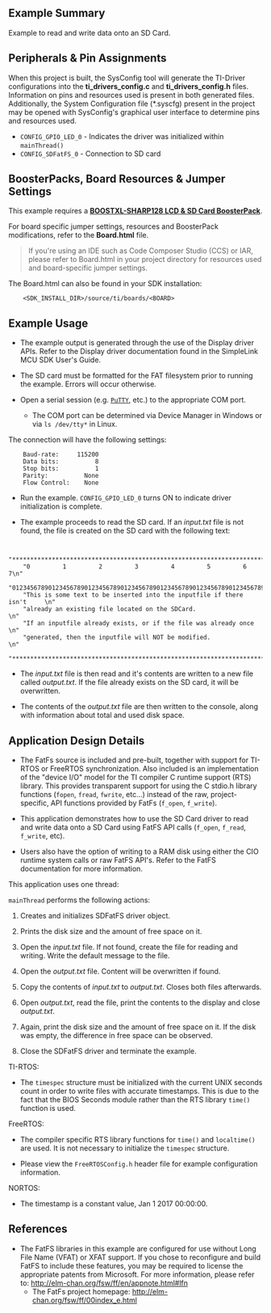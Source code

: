 ## Example Summary

Example to read and write data onto an SD Card.

## Peripherals & Pin Assignments

When this project is built, the SysConfig tool will generate the TI-Driver
configurations into the __ti_drivers_config.c__ and __ti_drivers_config.h__
files. Information on pins and resources used is present in both generated
files. Additionally, the System Configuration file (\*.syscfg) present in the
project may be opened with SysConfig's graphical user interface to determine
pins and resources used.

* `CONFIG_GPIO_LED_0` - Indicates the driver was initialized within
`mainThread()`
* `CONFIG_SDFatFS_0` - Connection to SD card

## BoosterPacks, Board Resources & Jumper Settings

This example requires a
[__BOOSTXL-SHARP128 LCD & SD Card BoosterPack__][boostxl-sharp128].

For board specific jumper settings, resources and BoosterPack modifications,
refer to the __Board.html__ file.

> If you're using an IDE such as Code Composer Studio (CCS) or IAR, please
refer to Board.html in your project directory for resources used and
board-specific jumper settings.

The Board.html can also be found in your SDK installation:

        <SDK_INSTALL_DIR>/source/ti/boards/<BOARD>

## Example Usage

* The example output is generated through the use of the Display driver APIs.
Refer to the Display driver documentation found in the SimpleLink MCU SDK User's
Guide.

* The SD card must be formatted for the FAT filesystem  prior to running the example.
Errors will occur otherwise.

* Open a serial session (e.g. [`PuTTY`](http://www.putty.org/ "PuTTY's
Homepage"), etc.) to the appropriate COM port.
    * The COM port can be determined via Device Manager in Windows or via
`ls /dev/tty*` in Linux.

The connection will have the following settings:
```
    Baud-rate:     115200
    Data bits:          8
    Stop bits:          1
    Parity:          None
    Flow Control:    None
```

* Run the example. `CONFIG_GPIO_LED_0` turns ON to indicate driver initialization
is complete.

* The example proceeds to read the SD card. If an *input.txt* file
is not found, the file is created on the SD card with the following text:
```

    "***********************************************************************\n"
    "0         1         2         3         4         5         6         7\n"
    "01234567890123456789012345678901234567890123456789012345678901234567890\n"
    "This is some text to be inserted into the inputfile if there isn't     \n"
    "already an existing file located on the SDCard.                        \n"
    "If an inputfile already exists, or if the file was already once        \n"
    "generated, then the inputfile will NOT be modified.                    \n"
    "***********************************************************************\n"
```

* The *input.txt* file is then read and it's contents are written
to a new file called *output.txt*. If the file already exists on
the SD card, it will be overwritten.

* The contents of the *output.txt* file are then written to the console, along
with information about total and used disk space.

## Application Design Details

* The FatFs source is included and pre-built, together with support for
TI-RTOS or FreeRTOS synchronization. Also included is an
implementation of the "device I/O" model for the TI compiler C runtime support
(RTS) library. This provides transparent support for using the C stdio.h
library functions (`fopen`, `fread`, `fwrite`, etc...) instead of the raw,
project-specific, API functions provided by FatFs (`f_open`, `f_write`).

* This application demonstrates how to use the SD Card driver to read and
write data onto a SD Card using FatFS API calls (`f_open`, `f_read`,
`f_write`, etc).

* Users also have the option of writing to a RAM disk using either the CIO
runtime system calls or raw FatFS API's. Refer to the FatFS documentation
for more information.

This application uses one thread:

`mainThread` performs the following actions:

1. Creates and initializes SDFatFS driver object.

2. Prints the disk size and the amount of free space on it.

3. Open the *input.txt* file. If not found, create the file for reading and
writing. Write the default message to the file.

4. Open the *output.txt* file. Content will be overwritten if found.

5. Copy the contents of *input.txt* to *output.txt*. Closes both files
afterwards.

6. Open *output.txt*, read the file, print the contents to
the display and close *output.txt*.

7. Again, print the disk size and the amount of free space on it. If the
disk was empty, the difference in free space can be observed.

8. Close the SDFatFS driver and terminate the example.

TI-RTOS:

* The `timespec` structure must be initialized with the current UNIX seconds
count in order to write files with accurate timestamps. This is due to the fact
that the BIOS Seconds module rather than the RTS library `time()` function
is used.

FreeRTOS:

* The compiler specific RTS library functions for `time()` and `localtime()`
are used. It is not necessary to initialize the `timespec` structure.

* Please view the `FreeRTOSConfig.h` header file for example configuration
information.

NORTOS:

* The timestamp is a constant value, Jan 1 2017 00:00:00.

## References
* The FatFS libraries in this example are configured for use without Long File
Name (VFAT) or XFAT support. If you chose to reconfigure and build FatFS to
include these features, you may be required to license the appropriate patents
from Microsoft.
For more information, please refer to:
http://elm-chan.org/fsw/ff/en/appnote.html#lfn
    * The FatFs project homepage: http://elm-chan.org/fsw/ff/00index_e.html

[boostxl-sharp128]: http://www.ti.com/tool/boostxl-sharp128
